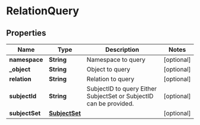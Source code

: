 

# RelationQuery


## Properties

| Name | Type | Description | Notes |
|------------ | ------------- | ------------- | -------------|
|**namespace** | **String** | Namespace to query |  [optional] |
|**_object** | **String** | Object to query |  [optional] |
|**relation** | **String** | Relation to query |  [optional] |
|**subjectId** | **String** | SubjectID to query  Either SubjectSet or SubjectID can be provided. |  [optional] |
|**subjectSet** | [**SubjectSet**](SubjectSet.md) |  |  [optional] |



